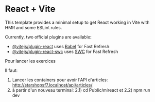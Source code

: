 # React + Vite

This template provides a minimal setup to get React working in Vite with HMR and some ESLint rules.

Currently, two official plugins are available:

- [@vitejs/plugin-react](https://github.com/vitejs/vite-plugin-react/blob/main/packages/plugin-react/README.md) uses [Babel](https://babeljs.io/) for Fast Refresh
- [@vitejs/plugin-react-swc](https://github.com/vitejs/vite-plugin-react-swc) uses [SWC](https://swc.rs/) for Fast Refresh

Pour lancer les exercices

Il faut:
1) Lancer les containers pour avoir l'API d'articles:  http://starshopsf7.localhost/api/articles/
2) à partir d'un nouveau terminal: 2.1) cd Public/mireact  et 2.2) npm run dev
